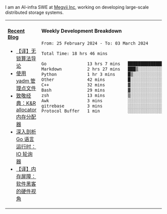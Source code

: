I am an AI-infra SWE at [Megvii Inc](https://en.megvii.com/), working on developing large-scale distributed storage systems.

<table width="960px">
<tr>
<td valign="top" width="50%">

#### <a href="https://www.kongjun18.me" target="_blank">Recent Blog</a>

<!-- BLOG-POST-LIST:START -->
- [【译】无锁算法导论](https://kongjun18.github.io/posts/2023/07/14/)
- [使用 yadm 管理点文件](https://kongjun18.github.io/posts/2023/04/07/)
- [致敬经典：K&amp;R allocator 内存分配器](https://kongjun18.github.io/posts/2022/12/12/)
- [深入剖析 Go 语言运行时：IO 轮询器](https://kongjun18.github.io/posts/2022/11/21/)
- [【译】内存屏障：软件黑客的硬件视角](https://kongjun18.github.io/posts/2022/11/03/)
<!-- BLOG-POST-LIST:END -->

</td>
<td valign="top" width="50%">

#### Weekly Development Breakdown

<!--START_SECTION:waka-->

```txt
From: 25 February 2024 - To: 03 March 2024

Total Time: 18 hrs 46 mins

Go                13 hrs 7 mins   █████████████████▒░░░░░░░   69.91 %
Markdown          2 hrs 27 mins   ███▒░░░░░░░░░░░░░░░░░░░░░   13.13 %
Python            1 hr 3 mins     █▒░░░░░░░░░░░░░░░░░░░░░░░   05.63 %
Other             42 mins         █░░░░░░░░░░░░░░░░░░░░░░░░   03.80 %
C++               32 mins         ▓░░░░░░░░░░░░░░░░░░░░░░░░   02.85 %
Bash              29 mins         ▓░░░░░░░░░░░░░░░░░░░░░░░░   02.65 %
zsh               13 mins         ▒░░░░░░░░░░░░░░░░░░░░░░░░   01.17 %
Awk               3 mins          ░░░░░░░░░░░░░░░░░░░░░░░░░   00.33 %
gitrebase         3 mins          ░░░░░░░░░░░░░░░░░░░░░░░░░   00.27 %
Protocol Buffer   1 min           ░░░░░░░░░░░░░░░░░░░░░░░░░   00.16 %
```

<!--END_SECTION:waka-->
</td>
</tr>

</table>
